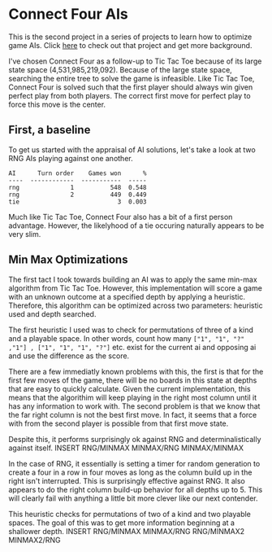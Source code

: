 # Connect Four AIs
This is the second project in a series of projects to learn how to optimize game AIs. Click [here](https://github.com/eyusti/tic_tac_toe) to check out that project and get more background.

I've chosen Connect Four as a follow-up to Tic Tac Toe because of its large state space (4,531,985,219,092). Because of the large state space, searching the entire tree to solve the game is infeasible. Like Tic Tac Toe, Connect Four is solved such that the first player should always win given perfect play from both players. The correct first move for perfect play to force this move is the center.

## First, a baseline
To get us started with the appraisal of AI solutions, let's take a look at two RNG AIs playing against one another.
```
AI      Turn order    Games won      %
----  ------------  -----------  -----
rng              1          548  0.548
rng              2          449  0.449
tie                           3  0.003
```
Much like Tic Tac Toe, Connect Four also has a bit of a first person advantage. However, the likelyhood of a tie occuring naturally appears to be very slim.

## Min Max Optimizations
The first tact I took towards building an AI was to apply the same min-max algorithm from Tic Tac Toe. However, this implementation will score a game with an unknown outcome at a specified depth by applying a heuristic. Therefore, this algorithm can be optimized across two parameters: heuristic used and depth searched.

The first heuristic I used was to check for permutations of three of a kind and a playable space. In other words, count how many `["1", "1", "?" ,"1"] , ["1", "1", "1", "?"]` etc. exist for the current ai and opposing ai and use the difference as the score.

There are a few immediatly known problems with this, the first is that for the first few moves of the game, there will be no boards in this state at depths that are easy to quickly calculate. Given the current implementation, this means that the algorithim will keep playing in the right most column until it has any information to work with. The second problem is that we know that the far right column is not the best first move. In fact, it seems that a force with from the second player is possible from that first move state.

Despite this, it performs surprisingly ok against RNG and determinalistically against itself.
INSERT RNG/MINMAX MINMAX/RNG MINMAX/MINMAX

In the case of RNG, it essentially is setting a timer for random generation to create a four in a row in four moves as long as the column build up in the right isn't interrupted. This is surprisingly effective against RNG. It also appears to do the right column build-up behavior for all depths up to 5. This will clearly fail with anything a little bit more clever like our next contender.

This heuristic checks for permutations of two of a kind and two playable spaces. The goal of this was to get more information beginning at a shallower depth.
INSERT RNG/MINMAX MINMAX/RNG RNG/MINMAX2 MINMAX2/RNG 

